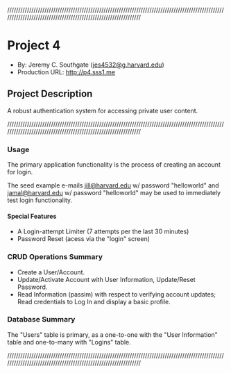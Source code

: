 ////////////////////////////////////////////////////////////////////////////////////////////////////////////////////////////////////////////////////////////////

# Project 4
+ By: Jeremy C. Southgate (jes4532@g.harvard.edu)
+ Production URL: <http://p4.sss1.me>


## Project Description
A robust authentication system for accessing private user content.

////////////////////////////////////////////////////////////////////////////////////////////////////////////////////////////////////////////////////////////////

### Usage
The primary application functionality is the process of creating an account for login.

The seed example e-mails jill@harvard.edu w/ password "helloworld" and jamal@harvard.edu w/ password "helloworld" may be used to immediately test login functionality.

#### Special Features
+ A Login-attempt Limiter (7 attempts per the last 30 minutes)
+ Password Reset (acess via the "login" screen)


### CRUD Operations Summary
+ Create a User/Account.
+ Update/Activate Account with User Information, Update/Reset Password.
+ Read Information (passim) with respect to verifying account updates; Read credentials to Log In and display a basic profile.


### Database Summary
The "Users" table is primary, as a one-to-one with the "User Information" table and one-to-many with "Logins" table.


////////////////////////////////////////////////////////////////////////////////////////////////////////////////////////////////////////////////////////////////
